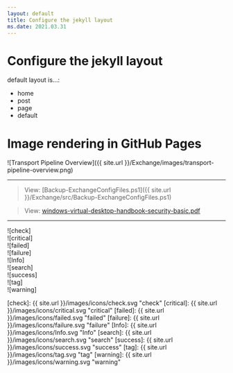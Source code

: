 ```yaml
---
layout: default
title: Configure the jekyll layout
ms.date: 2021.03.31
---
```


# Configure the jekyll layout

default layout is...:

- home
- post
- page
- default

# Image rendering in GitHub Pages

![Transport Pipeline Overview]({{ site.url }}/Exchange/images/transport-pipeline-overview.png)

---

> View: [Backup-ExchangeConfigFiles.ps1]({{ site.url }}/Exchange/src/Backup-ExchangeConfigFiles.ps1)

> View: [windows-virtual-desktop-handbook-security-basic.pdf](https://github.com/kj-park/Tech/blob/main/ebooks/windows-virtual-desktop-handbook-security-basic.pdf)

---

![check]  
![critical]  
![failed]  
![failure]  
![Info]  
![search]  
![success]  
![tag]  
![warning]  

<!--- Reference Link --->

[check]: {{ site.url }}/images/icons/check.svg "check"
[critical]: {{ site.url }}/images/icons/critical.svg "critical"
[failed]: {{ site.url }}/images/icons/failed.svg "failed"
[failure]: {{ site.url }}/images/icons/failure.svg "failure"
[Info]: {{ site.url }}/images/icons/Info.svg "Info"
[search]: {{ site.url }}/images/icons/search.svg "search"
[success]: {{ site.url }}/images/icons/success.svg "success"
[tag]: {{ site.url }}/images/icons/tag.svg "tag"
[warning]: {{ site.url }}/images/icons/warning.svg "warning"
